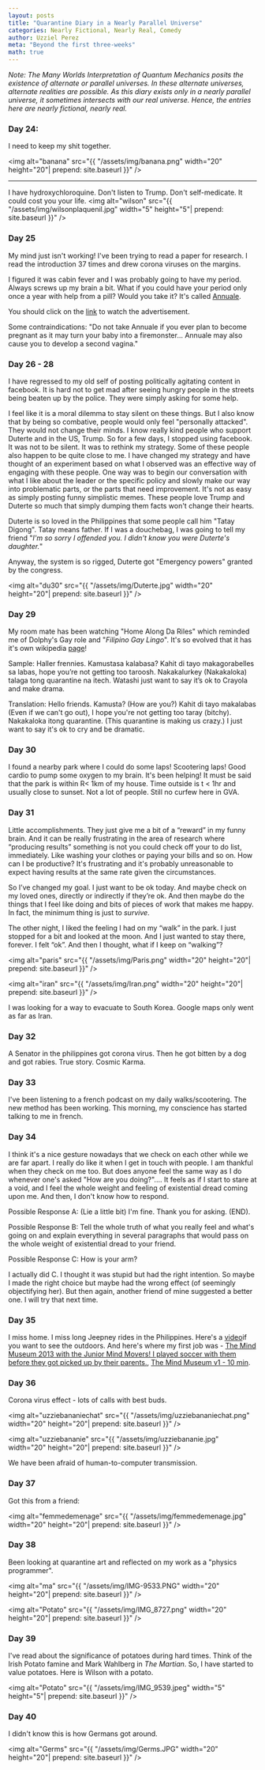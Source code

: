 ```yaml
---
layout: posts
title: "Quarantine Diary in a Nearly Parallel Universe"
categories: Nearly Fictional, Nearly Real, Comedy
author: Uzziel Perez
meta: "Beyond the first three-weeks"
math: true
---
```



*Note: The Many Worlds Interpretation of Quantum Mechanics posits the existence of alternate or parallel universes. In these alternate universes, alternate realities are possible. As this diary exists only in a nearly parallel universe, it sometimes intersects with our real universe. Hence, the entries here are nearly fictional, nearly real.*

### Day 24:

I need to keep my shit together.

<img alt="banana" src="{{ "/assets/img/banana.png" width="20" height="20"| prepend: site.baseurl }}" />

----

I have hydroxychloroquine. Don't listen to Trump. Don't self-medicate. It could cost you your life.
<img alt="wilson" src="{{ "/assets/img/wilsonplaquenil.jpg" width="5" height="5"| prepend: site.baseurl }}" />

### Day 25

My mind just isn't working! I've been trying to read a paper for research.
I read the introduction 37 times and drew corona viruses on the margins.

I figured it was cabin fever and I was probably going to have my period. Always screws up my brain a bit. What if you could have your period only once a year with help from a pill? Would you take it? It's called [Annuale](https://www.youtube.com/watch?v=LuQIEy_x9w4).

You should click on the [link](https://www.youtube.com/watch?v=LuQIEy_x9w4) to watch the advertisement.

Some contraindications: "Do not take Annuale if you ever plan to become pregnant as it may turn your baby into a firemonster... Annuale may also cause you to develop a second vagina."

### Day 26 - 28

I have regressed to my old self of posting politically agitating content in facebook. It is hard not to get mad after seeing hungry people in the streets being beaten up by the police. They were simply asking for some help.
<!--
<img alt="sanenews" src="{{ "/assets/img/sane.png" width="20" height="20"| prepend: site.baseurl }}" /> -->

I feel like it is a moral dilemma to stay silent on these things. But I also know that by being so combative, people would only feel "personally attacked". They would not change their minds. I know really kind people who support Duterte and in the US, Trump. So for a few days, I stopped using facebook. It was not to be silent. It was to rethink my strategy. Some of these people also happen to be quite close to me. I have changed my strategy and have thought of an experiment based on what I observed was an effective way of engaging with these people. One way was to begin our conversation with what I like about the leader or the specific policy and slowly make our way into problematic parts, or the parts that need improvement. It's not as easy as simply posting funny simplistic memes. These people love Trump and Duterte so much that simply dumping them facts won't change their hearts.

Duterte is so loved in the Philippines that some people call him "Tatay Digong". Tatay means father. If I was a douchebag, I was going to tell my friend "*I'm so sorry I offended you. I didn't know you were Duterte's daughter.*"

Anyway, the system is so rigged, Duterte got "Emergency powers" granted by the congress.

<img alt="du30" src="{{ "/assets/img/Duterte.jpg" width="20" height="20"| prepend: site.baseurl }}" />

### Day 29

My room mate has been watching "Home Along Da Riles" which reminded me of Dolphy's Gay role and "*Filipino Gay Lingo*". It's so evolved that it has it's own wikipedia [page](https://en.wikipedia.org/wiki/Swardspeak)!

Sample:
Haller frennies. Kamustasa kalabasa?
Kahit di tayo makagorabelles sa labas, hope you’re not getting too taroosh.
Nakakalurkey (Nakakaloka) talaga tong quarantine na itech.
Watashi just want to say it’s ok to Crayola and make drama.

Translation:
Hello friends. Kamusta? (How are you?)
Kahit di tayo makalabas (Even if we can't go out), I hope you're not getting too taray (bitchy).
Nakakaloka itong quarantine. (This quarantine is making us crazy.)
I just want to say it's ok to cry and be dramatic.

### Day 30

I found a nearby park where I could do some laps! Scootering laps! Good cardio to pump some oxygen to my brain. It's been helping! It must be said that the park is within R< 1km of my house. Time outside is t < 1hr and usually close to sunset. Not a lot of people. Still no curfew here in GVA.


### Day 31

Little accomplishments. They just give me a bit of a “reward” in my funny brain. And it can be really frustrating in the area of research where “producing results” something is not you could check off your to do list, immediately. Like washing your clothes or paying your bills and so on. How can I be productive? It's frustrating and it's probably unreasonable to expect having results at the same rate given the circumstances.

So I’ve changed my goal. I just want to be ok today. And maybe check on my loved ones, directly or indirectly if they’re ok. And then maybe do the things that I feel like doing and bits of pieces of work that makes me happy. In fact, the minimum thing is just to *survive*.

<!-- <img alt="prod" src="{{ "/assets/img/IMG_9545.jpeg" width="20" height="20"| prepend: site.baseurl }}" /> -->


The other night, I liked the feeling I had on my “walk” in the park. I just stopped for a bit and looked at the moon. And I just wanted to stay there, forever. I felt “ok”. And then I thought, what if I keep on “walking”?

<img alt="paris" src="{{ "/assets/img/Paris.png" width="20" height="20"| prepend: site.baseurl }}" />

<img alt="iran" src="{{ "/assets/img/Iran.png" width="20" height="20"| prepend: site.baseurl }}" />

I was looking for a way to evacuate to South Korea. Google maps only went as far as Iran.

### Day 32

A Senator in the philippines got corona virus. Then he got bitten by a dog and got rabies. True story. Cosmic Karma.

### Day 33

I've been listening to a french podcast on my daily walks/scootering. The new method has been working. This morning, my conscience has started talking to me in french.

### Day 34

I think it's a nice gesture nowadays that we check on each other while we are far apart. I really do like it when I get in touch with people. I am thankful when they check on me too. But does anyone feel the same way as I do whenever one's asked "How are you doing?".... It feels as if I start to stare at a void, and I feel the whole weight and feeling of existential dread coming upon me. And then, I don't know how to respond.

Possible Response A: (Lie a little bit) I'm fine. Thank you for asking. (END).

Possible Response B: Tell the whole truth of what you really feel and what's going on and explain everything in several paragraphs that would pass on the whole weight of existential dread to your friend.

Possible Response C: How is your arm?

I actually did C. I thought it was stupid but had the right intention. So maybe I made the right choice but maybe had the wrong effect (of seemingly objectifying her). But then again, another friend of mine suggested a better one. I will try that next time.

### Day 35

I miss home. I miss long Jeepney rides in the Philippines. Here's a [video](https://www.youtube.com/watch?v=9-9ga6LQ1I8&fbclid=IwAR1iBW5hKOyQAASCbsQVYzoow6e5OFWb_LdMtnOCYu3n1GsiQHGrWglzFjU)if you want to see the outdoors. And here's where my first job was - [The Mind Museum 2013 with the Junior Mind Movers! I played soccer with them before they got picked up by their parents.](https://www.youtube.com/watch?v=YlA7mNVCR6g), [The Mind Museum v1 - 10 min](https://www.youtube.com/watch?v=9ZDhxP5tPVo).

### Day 36
Corona virus effect - lots of calls with best buds.

<img alt="uzziebananiechat" src="{{ "/assets/img/uzziebananiechat.png" width="20" height="20"| prepend: site.baseurl }}" />

<img alt="uzziebananie" src="{{ "/assets/img/uzziebananie.jpg" width="20" height="20"| prepend: site.baseurl }}" />

We have been afraid of human-to-computer transmission.

### Day 37

Got this from a friend:

 <img alt="femmedemenage" src="{{ "/assets/img/femmedemenage.jpg" width="20" height="20"| prepend: site.baseurl }}" />

### Day 38

Been looking at quarantine art and reflected on my work as a "physics programmer".

<img alt="ma" src="{{ "/assets/img/IMG-9533.PNG" width="20" height="20"| prepend: site.baseurl }}" />

<img alt="Potato" src="{{ "/assets/img/IMG_8727.png" width="20" height="20"| prepend: site.baseurl }}" />
### Day 39

I've read about the significance of potatoes during hard times. Think of the Irish Potato famine and Mark Wahlberg in *The Martian*. So, I have started to value potatoes. Here is Wilson with a potato.

<img alt="Potato" src="{{ "/assets/img/IMG_9539.jpeg" width="5" height="5"| prepend: site.baseurl }}" />

### Day 40

I didn't know this is how Germans got around.

 <img alt="Germs" src="{{ "/assets/img/Germs.JPG" width="20" height="20"| prepend: site.baseurl }}" />
